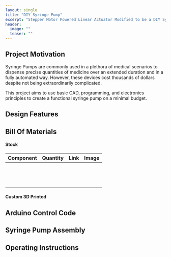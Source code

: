 ```yaml
---
layout: single
title: "DIY Syringe Pump"
excerpt: "Stepper Motor Powered Linear Actuator Modified to be a DIY Syringe Pump"
header:
  image: ""
  teaser: ""
---
```


## Project Motivation

Syringe Pumps are commonly used in a plethora of medical scenarios to dispense precise quantities of medicine over 
an extended duration and in a fully automated way. However, these devices cost thousands of dollars despite not 
being extraordinarily complicated.

This project aims to use basic CAD, programming, and electronics principles to create a functional syringe pump on a 
minimal budget.

## Design Features


## Bill Of Materials

#### Stock

| Component | Quantity | Link | Image |
|-----------|----------|------|-------|
|           |          |      |       |
|           |          |      |       |
|           |          |      |       |
|           |          |      |       |
|           |          |      |       |
|           |          |      |       |
|           |          |      |       |
|           |          |      |       |
|           |          |      |       |
|           |          |      |       |
|           |          |      |       |
|           |          |      |       |
|           |          |      |       |

#### Custom 3D Printed

## Arduino Control Code

<script src="https://gist.github.com/alexanderwin37/3bb129f6786a10142793fe48e84a1a1d.js"></script>

## Syringe Pump Assembly

## Operating Instructions